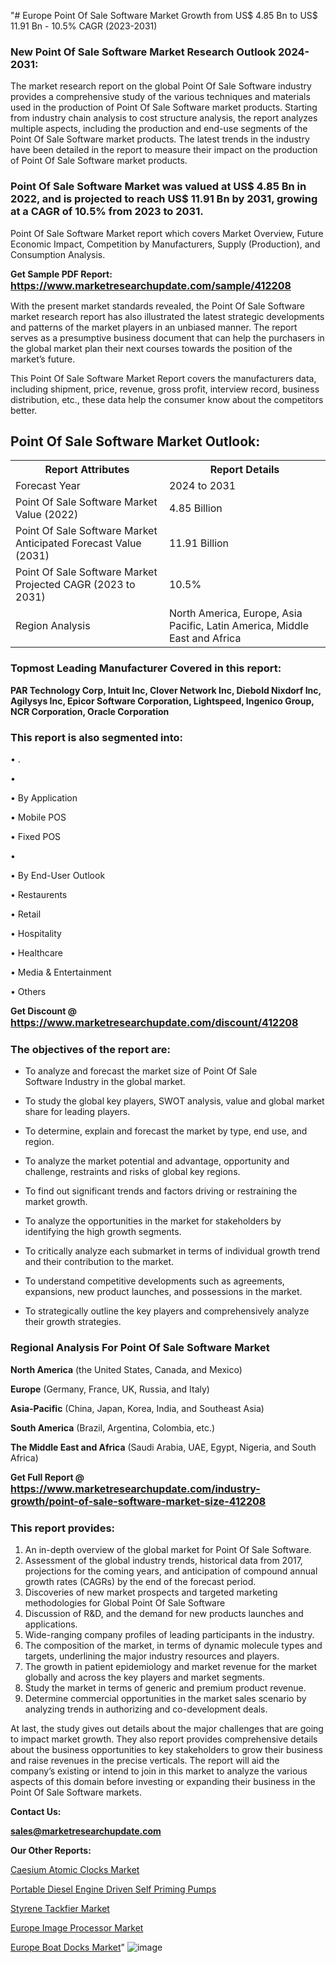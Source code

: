 "# Europe Point Of Sale Software Market Growth from US$ 4.85 Bn to US$ 11.91 Bn - 10.5% CAGR (2023-2031)

<strong><h3>New Point Of Sale Software Market Research Outlook 2024-2031:</h3></strong>

The market research report on the global Point Of Sale Software industry provides a comprehensive study of the various techniques and materials used in the production of Point Of Sale Software market products. Starting from industry chain analysis to cost structure analysis, the report analyzes multiple aspects, including the production and end-use segments of the Point Of Sale Software market products. The latest trends in the industry have been detailed in the report to measure their impact on the production of Point Of Sale Software market products.

<strong><h3>Point Of Sale Software Market was valued at US$ 4.85 Bn in 2022, and is projected to reach US$ 11.91 Bn by 2031, growing at a CAGR of 10.5% from 2023 to 2031.</h3></strong>

Point Of Sale Software Market report which covers Market Overview, Future Economic Impact, Competition by Manufacturers, Supply (Production), and Consumption Analysis.

<strong>Get Sample PDF Report: <a href=https://www.marketresearchupdate.com/sample/412208><font size=3 color=#0000ff>https://www.marketresearchupdate.com/sample/412208</font></a></strong>

With the present market standards revealed, the Point Of Sale Software market research report has also illustrated the latest strategic developments and patterns of the market players in an unbiased manner. The report serves as a presumptive business document that can help the purchasers in the global market plan their next courses towards the position of the market’s future.

This Point Of Sale Software Market Report covers the manufacturers data, including shipment, price, revenue, gross profit, interview record, business distribution, etc., these data help the consumer know about the competitors better.

<html>
<body>

<h2>Point Of Sale Software Market Outlook:</h2>

<table>
  <tr>
    <th>Report Attributes</th>
    <th>Report Details</th>
  </tr>
  <tr>
    <td>Forecast Year</td>
    <td>2024 to 2031</td>
  </tr>
  <tr>
    <td>Point Of Sale Software Market Value (2022)</td>
    <td>4.85 Billion</td>
  </tr>
  <tr>
    <td>Point Of Sale Software Market Anticipated Forecast Value (2031)</td>
    <td>11.91 Billion</td>
  </tr>
  <tr>
    <td>Point Of Sale Software Market Projected CAGR (2023 to 2031)</td>
    <td>10.5%</td>
  </tr>
  <tr>
    <td>Region Analysis</td>
    <td>North America, Europe, Asia Pacific, Latin America, Middle East and Africa</td>
  </tr>
</table>

</body>
</html>

<strong><h3>Topmost Leading Manufacturer Covered in this report:</h3></strong>

<strong>PAR Technology Corp, Intuit Inc, Clover Network Inc, Diebold Nixdorf Inc, Agilysys Inc, Epicor Software Corporation, Lightspeed, Ingenico Group, NCR Corporation, Oracle Corporation</strong>

<strong><h3>This report is also segmented into:</h3></strong>

• .

• 

• By Application

• Mobile POS

• Fixed POS

• 

• By End-User Outlook 

• Restaurents

• Retail

• Hospitality

• Healthcare

• Media & Entertainment

• Others

<strong>Get Discount @ <a href=https://www.marketresearchupdate.com/discount/412208><font size=3 color=#0000ff>https://www.marketresearchupdate.com/discount/412208</font></a></strong>

<strong><h3>The objectives of the report are:</h3></strong>

- To analyze and forecast the market size of Point Of Sale Software Industry in the global market.

- To study the global key players, SWOT analysis, value and global market share for leading players.

- To determine, explain and forecast the market by type, end use, and region.

- To analyze the market potential and advantage, opportunity and challenge, restraints and risks of global key regions.

- To find out significant trends and factors driving or restraining the market growth.

- To analyze the opportunities in the market for stakeholders by identifying the high growth segments.

- To critically analyze each submarket in terms of individual growth trend and their contribution to the market.

- To understand competitive developments such as agreements, expansions, new product launches, and possessions in the market.

- To strategically outline the key players and comprehensively analyze their growth strategies.

<strong><h3>Regional Analysis For Point Of Sale Software Market</h3></strong>

<strong>North America</strong> (the United States, Canada, and Mexico)

<strong>Europe</strong> (Germany, France, UK, Russia, and Italy)

<strong>Asia-Pacific</strong> (China, Japan, Korea, India, and Southeast Asia)

<strong>South America</strong> (Brazil, Argentina, Colombia, etc.)

<strong>The Middle East and Africa</strong> (Saudi Arabia, UAE, Egypt, Nigeria, and South Africa)

<strong>Get Full Report @ <a href=https://www.marketresearchupdate.com/industry-growth/point-of-sale-software-market-size-412208><font size=3 color=#0000ff>https://www.marketresearchupdate.com/industry-growth/point-of-sale-software-market-size-412208</font></a></strong>

<strong><h3>This report provides:</h3></strong>
<ol>
  <li>An in-depth overview of the global market for Point Of Sale Software.</li>
  <li>Assessment of the global industry trends, historical data from 2017, projections for the coming years, and anticipation of compound annual growth rates (CAGRs) by the end of the forecast period.</li>
  <li>Discoveries of new market prospects and targeted marketing methodologies for Global Point Of Sale Software</li>
  <li>Discussion of R&amp;D, and the demand for new products launches and applications.</li>
  <li>Wide-ranging company profiles of leading participants in the industry.</li>
  <li>The composition of the market, in terms of dynamic molecule types and targets, underlining the major industry resources and players.</li>
  <li>The growth in patient epidemiology and market revenue for the market globally and across the key players and market segments.</li>
  <li>Study the market in terms of generic and premium product revenue.</li>
  <li>Determine commercial opportunities in the market sales scenario by analyzing trends in authorizing and co-development deals.</li>
</ol>

At last, the study gives out details about the major challenges that are going to impact market growth. They also report provides comprehensive details about the business opportunities to key stakeholders to grow their business and raise revenues in the precise verticals. The report will aid the company’s existing or intend to join in this market to analyze the various aspects of this domain before investing or expanding their business in the Point Of Sale Software markets.

<strong>Contact Us:</strong>

<strong>sales@marketresearchupdate.com</strong>

<strong>Our Other Reports:</strong>

<a href=https://www.linkedin.com/pulse/caesium-atomic-clocks-market-size-growth-set>Caesium Atomic Clocks Market</a>

<a href=https://www.linkedin.com/pulse/portable-diesel-engine-driven-self-priming-pumps>Portable Diesel Engine Driven Self Priming Pumps</a>

<a href=https://www.linkedin.com/pulse/styrene-tackfier-market-sizing-up-anticipating-trends>Styrene Tackfier Market</a>

<a href=https://www.linkedin.com/pulse/europe-image-processor-market-2023-2030-coverage>Europe Image Processor Market</a>

<a href=https://www.linkedin.com/pulse/europe-boat-docks-market-growing-rapidly-latest>Europe Boat Docks Market</a>"
![image](https://github.com/rutujamande/Market-Report-Analysis/assets/158454097/5f9c87ec-efde-4da1-a5b4-a7a9b79b95da)
